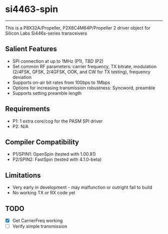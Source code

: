 # si4463-spin 
-------------

This is a P8X32A/Propeller, P2X8C4M64P/Propeller 2 driver object for Silicon Labs Si446x-series transceivers

## Salient Features

* SPI connection at up to 1MHz (P1), _TBD_ (P2)
* Set common RF parameters: carrier frequency, TX bitrate, modulation (2/4FSK, GFSK, 2/4GFSK, OOK, and CW for TX testing), frequency deviation
* Supports on-air bit rates from 100bps to 1Mbps
* Options for increasing transmission robustness: Syncword, preamble
* Supports setting preamble length

## Requirements

* P1: 1 extra core/cog for the PASM SPI driver
* P2: N/A

## Compiler Compatibility

* P1/SPIN1: OpenSpin (tested with 1.00.81)
* P2/SPIN2: FastSpin (tested with 4.1.0-beta)

## Limitations

* Very early in development - may malfunction or outright fail to build
* No working TX or RX code yet

## TODO

- [x] Get CarrierFreq working
- [ ] Verify simple transmission
